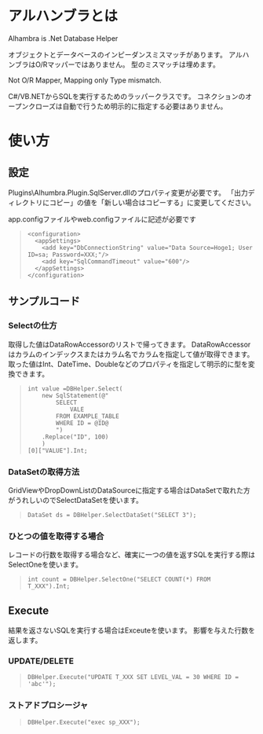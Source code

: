 # アルハンブラとは #
Alhambra is .Net Database Helper

オブジェクトとデータベースのインピーダンスミスマッチがあります。
アルハンブラはO/Rマッパーではありません。
型のミスマッチは埋めます。

Not O/R Mapper, Mapping only Type mismatch.

C#/VB.NETからSQLを実行するためのラッパークラスです。
コネクションのオープンクローズは自動で行うため明示的に指定する必要はありません。

# 使い方 #

## 設定 ##

Plugins\Alhumbra.Plugin.SqlServer.dllのプロパティ変更が必要です。
「出力ディレクトリにコピー」の値を「新しい場合はコピーする」に変更してください。

app.configファイルやweb.configファイルに記述が必要です

>     <configuration>
>       <appSettings>
>         <add key="DbConnectionString" value="Data Source=Hoge1; User ID=sa; Password=XXX;"/>
>         <add key="SqlCommandTimeout" value="600"/>
>       </appSettings>
>     </configuration>

## サンプルコード ##


### Selectの仕方 ###
取得した値はDataRowAccessorのリストで帰ってきます。
DataRowAccessorはカラムのインデックスまたはカラム名でカラムを指定して値が取得できます。
取った値はInt、DateTime、Doubleなどのプロパティを指定して明示的に型を変換できます。

>     int value =DBHelper.Select(
>         new SqlStatement(@"
>             SELECT
>                 VALE
>             FROM EXAMPLE_TABLE
>             WHERE ID = @ID@
>             ")
>         .Replace("ID", 100)
>         )
>     [0]["VALUE"].Int;

### DataSetの取得方法 ###

GridViewやDropDownListのDataSourceに指定する場合はDataSetで取れた方がうれしいのでSelectDataSetを使います。

>     DataSet ds = DBHelper.SelectDataSet("SELECT 3");

### ひとつの値を取得する場合 ###

レコードの行数を取得する場合など、確実に一つの値を返すSQLを実行する際はSelectOneを使います。

>     int count = DBHelper.SelectOne("SELECT COUNT(*) FROM T_XXX").Int;

## Execute ##
結果を返さないSQLを実行する場合はExceuteを使います。
影響を与えた行数を返します。

### UPDATE/DELETE ###

>     DBHelper.Execute("UPDATE T_XXX SET LEVEL_VAL = 30 WHERE ID = 'abc'");

### ストアドプロシージャ ###

>     DBHelper.Execute("exec sp_XXX");

